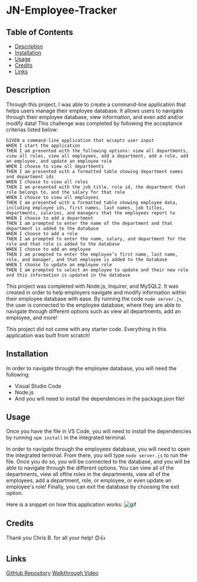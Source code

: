# JN-Employee-Tracker


## Table of Contents
- [Description](#description)
- [Installation](#installation)
- [Usage](#usage)
- [Credits](#credits)
- [Links](#links)


## Description

Through this project, I was able to create a command-line application that helps users manage their employee database. It allows users to navigate through their employee database, view information, and even add and/or modify data! This challenge was completed by following the acceptance criterias listed below:


```
GIVEN a command-line application that accepts user input
WHEN I start the application
THEN I am presented with the following options: view all departments, view all roles, view all employees, add a department, add a role, add an employee, and update an employee role
WHEN I choose to view all departments
THEN I am presented with a formatted table showing department names and department ids
WHEN I choose to view all roles
THEN I am presented with the job title, role id, the department that role belongs to, and the salary for that role
WHEN I choose to view all employees
THEN I am presented with a formatted table showing employee data, including employee ids, first names, last names, job titles, departments, salaries, and managers that the employees report to
WHEN I choose to add a department
THEN I am prompted to enter the name of the department and that department is added to the database
WHEN I choose to add a role
THEN I am prompted to enter the name, salary, and department for the role and that role is added to the database
WHEN I choose to add an employee
THEN I am prompted to enter the employee’s first name, last name, role, and manager, and that employee is added to the database
WHEN I choose to update an employee role
THEN I am prompted to select an employee to update and their new role and this information is updated in the database 
```

This project was completed with Node.js, Inquirer, and MySQL2. It was created in order to help employers navigate and modify information within their employee database with ease. By running the code ```node server.js```, the user is connected to the employee database, where they are able to navigate through different options such as view all departments, add an employee, and more!

This project did not come with any starter code. Everything in this application was built from scratch!


## Installation

In order to navigate through the employee database, you will need the following:

- Visual Studio Code <br>
- Node.js <br>
- And you will need to install the dependencies in the package.json file!


## Usage

Once you have the file in VS Code, you will need to install the dependencies by 
running ```npm install``` in the integrated terminal.


In order to navigate through the employees database, you will need to open the integrated terminal. From there, you will type ```node server.js``` to run the file. Once you do so, you will be connected to the database, and you will be able to navigate through the different options. You can view all of the departments, view all ofthe roles in the departments, view all of the employees, add a department, role, or employee, or even update an employee's role! Finally, you can exit the database by choosing the exit option.

Here is a snippet on how this application works:
![gif]()


## Credits

Thank you Chris B. for all your help! 😊👍


## Links

[GitHub Repository]()
[Walkthrough Video]()